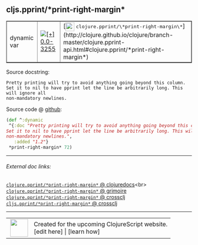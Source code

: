 ## cljs.pprint/\*print-right-margin\*



 <table border="1">
<tr>
<td>dynamic var</td>
<td><a href="https://github.com/cljsinfo/cljs-api-docs/tree/0.0-3255"><img valign="middle" alt="[+] 0.0-3255" title="Added in 0.0-3255" src="https://img.shields.io/badge/+-0.0--3255-lightgrey.svg"></a> </td>
<td>
[<img height="24px" valign="middle" src="http://i.imgur.com/1GjPKvB.png"> <samp>clojure.pprint/\*print-right-margin\*</samp>](http://clojure.github.io/clojure/branch-master/clojure.pprint-api.html#clojure.pprint/*print-right-margin*)
</td>
</tr>
</table>







Source docstring:

```
Pretty printing will try to avoid anything going beyond this column.
Set it to nil to have pprint let the line be arbitrarily long. This will ignore all
non-mandatory newlines.
```


Source code @ [github](https://github.com/clojure/clojurescript/blob/r1.7.58/src/main/cljs/cljs/pprint.cljs#L625-L630):

```clj
(def ^:dynamic
 ^{:doc "Pretty printing will try to avoid anything going beyond this column.
Set it to nil to have pprint let the line be arbitrarily long. This will ignore all
non-mandatory newlines.",
   :added "1.2"}
 *print-right-margin* 72)
```

<!--
Repo - tag - source tree - lines:

 <pre>
clojurescript @ r1.7.58
└── src
    └── main
        └── cljs
            └── cljs
                └── <ins>[pprint.cljs:625-630](https://github.com/clojure/clojurescript/blob/r1.7.58/src/main/cljs/cljs/pprint.cljs#L625-L630)</ins>
</pre>

-->

---



###### External doc links:

[`clojure.pprint/*print-right-margin*` @ clojuredocs](http://clojuredocs.org/clojure.pprint/*print-right-margin*)<br>
[`clojure.pprint/*print-right-margin*` @ grimoire](http://conj.io/store/v1/org.clojure/clojure/1.7.0-beta3/clj/clojure.pprint/*print-right-margin*/)<br>
[`clojure.pprint/*print-right-margin*` @ crossclj](http://crossclj.info/fun/clojure.pprint/*print-right-margin*.html)<br>
[`cljs.pprint/*print-right-margin*` @ crossclj](http://crossclj.info/fun/cljs.pprint.cljs/*print-right-margin*.html)<br>

---

 <table>
<tr><td>
<img valign="middle" align="right" width="48px" src="http://i.imgur.com/Hi20huC.png">
</td><td>
Created for the upcoming ClojureScript website.<br>
[edit here] | [learn how]
</td></tr></table>

[edit here]:https://github.com/cljsinfo/cljs-api-docs/blob/master/cljsdoc/cljs.pprint/STARprint-right-marginSTAR.cljsdoc
[learn how]:https://github.com/cljsinfo/cljs-api-docs/wiki/cljsdoc-files

<!--

This information was too distracting to show to readers, but I'll leave it
commented here since it is helpful to:

- pretty-print the data used to generate this document
- and show how to retrieve that data



The API data for this symbol:

```clj
{:ns "cljs.pprint",
 :name "*print-right-margin*",
 :history [["+" "0.0-3255"]],
 :type "dynamic var",
 :full-name-encode "cljs.pprint/STARprint-right-marginSTAR",
 :source {:code "(def ^:dynamic\n ^{:doc \"Pretty printing will try to avoid anything going beyond this column.\nSet it to nil to have pprint let the line be arbitrarily long. This will ignore all\nnon-mandatory newlines.\",\n   :added \"1.2\"}\n *print-right-margin* 72)",
          :title "Source code",
          :repo "clojurescript",
          :tag "r1.7.58",
          :filename "src/main/cljs/cljs/pprint.cljs",
          :lines [625 630]},
 :full-name "cljs.pprint/*print-right-margin*",
 :clj-symbol "clojure.pprint/*print-right-margin*",
 :docstring "Pretty printing will try to avoid anything going beyond this column.\nSet it to nil to have pprint let the line be arbitrarily long. This will ignore all\nnon-mandatory newlines."}

```

Retrieve the API data for this symbol:

```clj
;; from Clojure REPL
(require '[clojure.edn :as edn])
(-> (slurp "https://raw.githubusercontent.com/cljsinfo/cljs-api-docs/catalog/cljs-api.edn")
    (edn/read-string)
    (get-in [:symbols "cljs.pprint/*print-right-margin*"]))
```

-->
